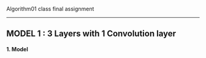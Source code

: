 Algorithm01 class final assignment

---
## MODEL 1 : 3 Layers with 1 Convolution layer
#### 1. Model



